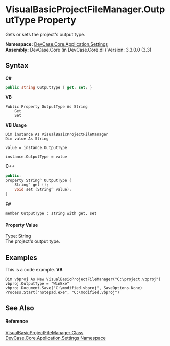 # VisualBasicProjectFileManager.OutputType Property 
 

Gets or sets the project's output type.

**Namespace:**&nbsp;<a href="N_DevCase_Core_Application_Settings">DevCase.Core.Application.Settings</a><br />**Assembly:**&nbsp;DevCase.Core (in DevCase.Core.dll) Version: 3.3.0.0 (3.3)

## Syntax

**C#**<br />
``` C#
public string OutputType { get; set; }
```

**VB**<br />
``` VB
Public Property OutputType As String
	Get
	Set
```

**VB Usage**<br />
``` VB Usage
Dim instance As VisualBasicProjectFileManager
Dim value As String

value = instance.OutputType

instance.OutputType = value
```

**C++**<br />
``` C++
public:
property String^ OutputType {
	String^ get ();
	void set (String^ value);
}
```

**F#**<br />
``` F#
member OutputType : string with get, set

```


#### Property Value
Type: String<br />The project's output type.

## Examples
This is a code example. 
**VB**<br />
``` VB
Dim vbproj As New VisualBasicProjectFileManager("C:\project.vbproj")
vbproj.OutputType = "WinExe"
vbproj.Document.Save("C:\modified.vbproj", SaveOptions.None)
Process.Start("notepad.exe", "C:\modified.vbproj")
```


## See Also


#### Reference
<a href="T_DevCase_Core_Application_Settings_VisualBasicProjectFileManager">VisualBasicProjectFileManager Class</a><br /><a href="N_DevCase_Core_Application_Settings">DevCase.Core.Application.Settings Namespace</a><br />